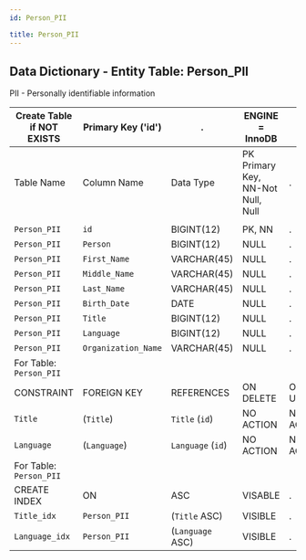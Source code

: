 ```yaml
---
id: Person_PII

title: Person_PII
---
```


## Data Dictionary - Entity Table: Person_PII

PII - Personally identifiable information

| Create Table if NOT EXISTS| Primary Key ('id')|.|ENGINE = InnoDB|.|
|---|---|---|---|---|
|Table Name |Column Name|Data Type|PK Primary Key, NN-Not Null, Null|.|
||
|`Person_PII`|`id`|BIGINT(12)|PK, NN|.|
|`Person_PII`|`Person`|BIGINT(12)|NULL|.|
|`Person_PII`|`First_Name`|VARCHAR(45)|NULL|.|
|`Person_PII`|`Middle_Name`|VARCHAR(45)|NULL|.|
|`Person_PII`|`Last_Name`|VARCHAR(45)|NULL|.|
|`Person_PII`|`Birth_Date`|DATE|NULL|.|
|`Person_PII`|`Title`|BIGINT(12)|NULL|.|
|`Person_PII`|`Language`|BIGINT(12)|NULL|.|
|`Person_PII`|`Organization_Name`|VARCHAR(45)|NULL|.|
|For Table: `Person_PII`|
|CONSTRAINT|FOREIGN KEY|REFERENCES|ON DELETE|ON UPDATE|
|`Title`|(`Title`)|`Title` (`id`)| NO ACTION|NO ACTION|
|`Language`|(`Language`)|`Language` (`id`)| NO ACTION|NO ACTION|
|For Table: `Person_PII`|
|CREATE INDEX|ON|ASC|VISABLE|.|
|`Title_idx`|`Person_PII`|(`Title` ASC) | VISIBLE|.|
|`Language_idx`|`Person_PII`|(`Language` ASC) | VISIBLE|.|
